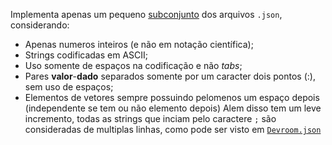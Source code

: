 Implementa apenas um pequeno [subconjunto](https://www.json.org/) dos arquivos
`.json`, considerando:
  * Apenas numeros inteiros (e não em notação científica);
  * Strings codificadas em ASCII;
  * Uso somente de espaços na codificação e não *tabs*;
  * Pares **valor**-**dado** separados somente por um caracter dois pontos (:),
  sem uso de espaços;
  * Elementos de vetores sempre possuindo pelomenos um espaço depois
  (independente se tem ou não elemento depois)
Alem disso tem um leve incremento, todas as strings que inciam pelo caractere `;`
são consideradas de multiplas linhas, como pode ser visto em [`Devroom.json`][1]

[1]: ../../../../assets/text/spaces/Devroom.json
